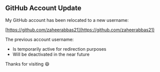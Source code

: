 ## GitHub Account Update

My GitHub account has been relocated to a new username:

[https://github.com/zaheerabbas21](https://github.com/zaheerabbas21)

The previous account username:
- Is temporarily active for redirection purposes
- Will be deactivated in the near future

Thanks for visiting 😄

